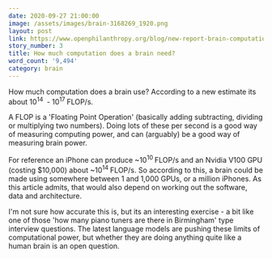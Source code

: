 ```yaml
---
date: 2020-09-27 21:00:00
image: /assets/images/brain-3168269_1920.png
layout: post
link: https://www.openphilanthropy.org/blog/new-report-brain-computation
story_number: 3
title: How much computation does a brain need?
word_count: '9,494'
category: brain
---
```


How much computation does a brain use? According to a new estimate its about  10<sup>14 </sup> - 10<sup>17 </sup>FLOP/s.  

A FLOP is a 'Floating Point Operation' (basically adding subtracting, dividing or multiplying two numbers). Doing lots of these per second is a good way of measuring computing power, and can (arguably) be a good way of measuring brain power.

For reference an iPhone can produce ~10<sup>10 </sup>FLOP/s and an Nvidia V100 GPU (costing $10,000)  about ~10<sup>14 </sup>FLOP/s. So according to this, a brain could be made using somewhere between 1 and 1,000 GPUs, or a million iPhones. As this article admits, that would also depend on working out the software, data and architecture.

I'm not sure how accurate this is, but its an interesting exercise -  a bit like one of those 'how many piano tuners are there in Birmingham' type interview questions. The latest language models are pushing these limits of computational power, but whether they are doing anything quite like a human brain is an open question.

